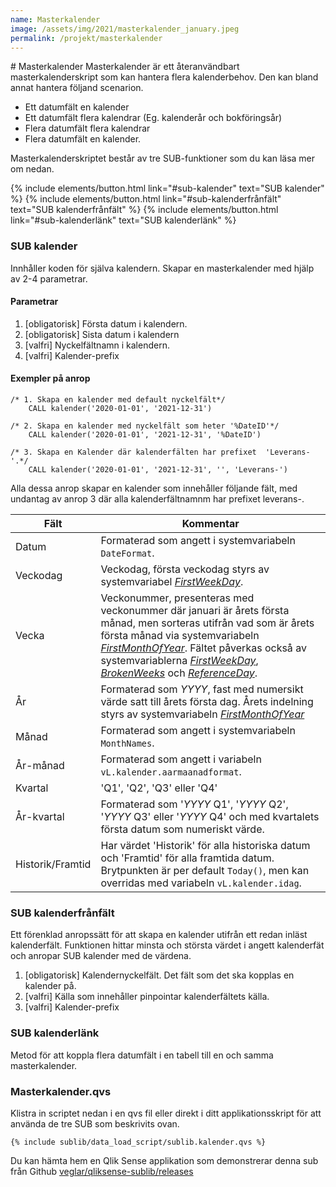 ```yaml
---
name: Masterkalender
image: /assets/img/2021/masterkalender_january.jpeg
permalink: /projekt/masterkalender
---
```

<a class="qlik-icon-edit-script"/>
# <a class="qicon-calendar"/> Masterkalender
Masterkalender är ett återanvändbart masterkalenderskript som kan hantera flera kalenderbehov. Den kan bland annat hantera följand scenarion.

- Ett datumfält en kalender
- Ett datumfält flera kalendrar (Eg. kalenderår och bokföringsår)
- Flera datumfält flera kalendrar
- Flera datumfält en kalender.

Masterkalenderskriptet består av tre SUB-funktioner som du kan läsa mer om nedan.

{% include elements/button.html link="#sub-kalender" text="SUB kalender" %}
{% include elements/button.html link="#sub-kalenderfrånfält" text="SUB kalenderfrånfält" %}
{% include elements/button.html link="#sub-kalenderlänk" text="SUB kalenderlänk" %}


### SUB kalender
Innhåller koden för själva kalendern. Skapar en masterkalender med hjälp av 2-4 parametrar.
   
#### Parametrar
1. [obligatorisk] Första datum i kalendern. 
2. [obligatorisk] Sista datum i kalendern
3. [valfri] Nyckelfältnamn i kalendern.
4. [valfri] Kalender-prefix

#### Exempler på anrop

```qve 
/* 1. Skapa en kalender med default nyckelfält*/	
	CALL kalender('2020-01-01', '2021-12-31')

/* 2. Skapa en kalender med nyckelfält som heter '%DateID'*/ 
	CALL kalender('2020-01-01', '2021-12-31', '%DateID')

/* 3. Skapa en Kalender där kalenderfälten har prefixet  'Leverans-'.*/ 
	CALL kalender('2020-01-01', '2021-12-31', '', 'Leverans-')
```

Alla dessa anrop skapar en kalender som innehåller följande fält, med undantag av anrop 3 där alla kalenderfältnamnm har prefixet leverans-. 

| Fält            | Kommentar|
| --------------- | ----------|
| Datum           | Formaterad som angett i systemvariabeln `DateFormat`.
| Veckodag		  | Veckodag, första veckodag styrs av systemvariabel [_FirstWeekDay_](https://help.qlik.com/sv-SE/qlikview/April2019/Subsystems/Client/Content/QV_QlikView/Scripting/NumberInterpretationVariables/FirstWeekDay.htm). |
| Vecka   	      | Veckonummer, presenteras med veckonummer där januari är årets första månad, men sorteras utifrån vad som är årets första månad via systemvariabeln [_FirstMonthOfYear_](https://help.qlik.com/en-US/qlikview/April2019/Subsystems/Client/Content/QV_QlikView/Scripting/NumberInterpretationVariables/FirstMonthOfYear.htm). Fältet påverkas också av systemvariablerna [_FirstWeekDay_](https://help.qlik.com/sv-SE/qlikview/April2019/Subsystems/Client/Content/QV_QlikView/Scripting/NumberInterpretationVariables/FirstWeekDay.htm), [_BrokenWeeks_](https://help.qlik.com/en-US/qlikview/April2019/Subsystems/Client/Content/QV_QlikView/Scripting/NumberInterpretationVariables/BrokenWeeks.htm) och [_ReferenceDay_](https://help.qlik.com/en-US/qlikview/April2019/Subsystems/Client/Content/QV_QlikView/Scripting/NumberInterpretationVariables/ReferenceDay.htm).
| År              | Formaterad som _YYYY_, fast med numersikt värde satt till årets första dag. Årets indelning styrs av systemvariabeln [_FirstMonthOfYear_](https://help.qlik.com/en-US/qlikview/April2019/Subsystems/Client/Content/QV_QlikView/Scripting/NumberInterpretationVariables/FirstMonthOfYear.htm)|
| Månad           | Formaterad som angett i systemvariabeln `MonthNames`.
| År-månad        | Formaterad som angett i variabeln `vL.kalender.aarmaanadformat`.
| Kvartal         | 'Q1', 'Q2', 'Q3' eller 'Q4'
| År-kvartal      | Formaterad som '_YYYY_ Q1', '_YYYY_ Q2', '_YYYY_ Q3' eller '_YYYY_ Q4' och med kvartalets första datum som numeriskt värde.|
| Historik/Framtid| Har värdet 'Historik' för alla historiska datum och  'Framtid' för alla framtida datum. Brytpunkten är per default `Today()`, men kan overridas med variabeln `vL.kalender.idag`.

### SUB kalenderfrånfält
Ett förenklad anropssätt för att skapa en kalender utifrån ett redan inläst kalenderfält. Funktionen hittar minsta och största värdet i angett kalenderfät och anropar SUB kalender med de värdena.

1. [obligatorisk] Kalendernyckelfält. Det fält som det ska kopplas en kalender på.
2. [valfri] Källa som innehåller pinpointar kalenderfältets källa. 
4. [valfri] Kalender-prefix




### SUB kalenderlänk
Metod för att koppla flera datumfält i en tabell till en och samma masterkalender. 

### Masterkalender.qvs
Klistra in scriptet nedan i en qvs fil eller direkt i ditt applikationsskript för att använda de tre SUB som beskrivits ovan.

```qve
{% include sublib/data_load_script/sublib.kalender.qvs %}
```


Du kan hämta hem en Qlik Sense applikation som demonstrerar denna sub från Github [veglar/qliksense-sublib/releases](https://github.com/veglar/qliksense-sublib/releases)